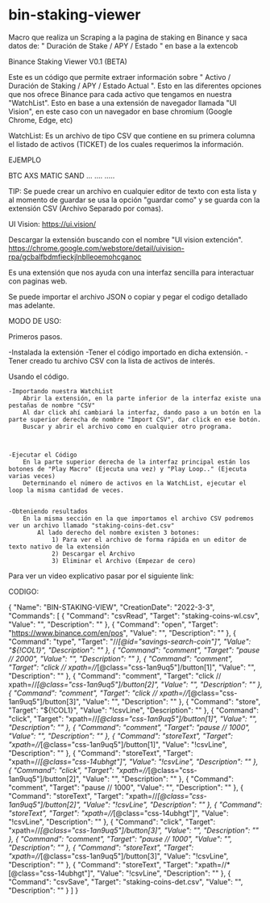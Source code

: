 # bin-staking-viewer
Macro que realiza un Scraping a la pagina de staking en Binance y saca datos de: " Duración de Stake / APY / Estado " en base a la extencob 

 
Binance Staking Viewer V0.1 (BETA)

Este es un código que permite extraer información sobre " Activo / Duración de Staking / APY / Estado Actual ". 
Esto en las diferentes opciones que nos ofrece Binance para cada activo que tengamos en nuestra "WatchList". 
Esto en base a una extensión de navegador llamada "UI Vision", en este caso con un navegador en base chromium (Google Chrome, Edge, etc)



WatchList:
Es un archivo de tipo CSV que contiene en su primera columna el listado de activos (TICKET) de los cuales requerimos la información.

EJEMPLO


BTC
AXS
MATIC
SAND
...
....
.....

TIP:
Se puede crear un archivo en cualquier editor de texto con esta lista y al momento de guardar se usa la opción "guardar como" 
y se guarda con la extensión CSV (Archivo Separado por comas).





UI Vision:
https://ui.vision/

Descargar la extensión buscando con el nombre "UI vision extención".
https://chrome.google.com/webstore/detail/uivision-rpa/gcbalfbdmfieckjlnblleoemohcganoc

Es una extensión que nos ayuda con una interfaz sencilla para interactuar con paginas web. 

Se puede importar el archivo JSON o copiar y pegar el codigo detallado mas adelante. 


MODO DE USO:

Primeros pasos.

-Instalada la extensión 
-Tener el código importado en dicha extensión.
-Tener creado tu archivo CSV con la lista de activos de interés.


Usando el código.

	-Importando nuestra WatchList 
		Abrir la extensión, en la parte inferior de la interfaz existe una pestañas de nombre "CSV"
		Al dar click ahí cambiará la interfaz, dando paso a un botón en la parte superior derecha de nombre "Import CSV", dar click en ese botón.
		Buscar y abrir el archivo como en cualquier otro programa.



	-Ejecutar el Código
		En la parte superior derecha de la interfaz principal están los botones de "Play Macro" (Ejecuta una vez) y "Play Loop.." (Ejecuta varias veces)
		Determinando el número de activos en la WatchList, ejecutar el loop la misma cantidad de veces.
	
	
	-Obteniendo resultados
		En la misma sección en la que importamos el archivo CSV podremos ver un archivo llamado "staking-coins-det.csv"
			Al lado derecho del nombre existen 3 botones:
				1) Para ver el archivo de forma rápida en un editor de texto nativo de la extensión 
				2) Descargar el Archivo
				3) Eliminar el Archivo (Empezar de cero)


Para ver un video explicativo pasar por el siguiente link:









CODIGO:



{
  "Name": "BIN-STAKING-VIEW",
  "CreationDate": "2022-3-3",
  "Commands": [
    {
      "Command": "csvRead",
      "Target": "staking-coins-wl.csv",
      "Value": "",
      "Description": ""
    },
    {
      "Command": "open",
      "Target": "https://www.binance.com/en/pos",
      "Value": "",
      "Description": ""
    },
    {
      "Command": "type",
      "Target": "//*[@id=\"savings-search-coin\"]",
      "Value": "${!COL1}",
      "Description": ""
    },
    {
      "Command": "comment",
      "Target": "pause // 2000",
      "Value": "",
      "Description": ""
    },
    {
      "Command": "comment",
      "Target": "click // xpath=//*[@class=\"css-1an9uq5\"]/button[1]",
      "Value": "",
      "Description": ""
    },
    {
      "Command": "comment",
      "Target": "click // xpath=//*[@class=\"css-1an9uq5\"]/button[2]",
      "Value": "",
      "Description": ""
    },
    {
      "Command": "comment",
      "Target": "click // xpath=//*[@class=\"css-1an9uq5\"]/button[3]",
      "Value": "",
      "Description": ""
    },
    {
      "Command": "store",
      "Target": "${!COL1}",
      "Value": "!csvLine",
      "Description": ""
    },
    {
      "Command": "click",
      "Target": "xpath=//*[@class=\"css-1an9uq5\"]/button[1]",
      "Value": "",
      "Description": ""
    },
    {
      "Command": "comment",
      "Target": "pause // 1000",
      "Value": "",
      "Description": ""
    },
    {
      "Command": "storeText",
      "Target": "xpath=//*[@class=\"css-1an9uq5\"]/button[1]",
      "Value": "!csvLine",
      "Description": ""
    },
    {
      "Command": "storeText",
      "Target": "xpath=//*[@class=\"css-14ubhgt\"]",
      "Value": "!csvLine",
      "Description": ""
    },
    {
      "Command": "click",
      "Target": "xpath=//*[@class=\"css-1an9uq5\"]/button[2]",
      "Value": "",
      "Description": ""
    },
    {
      "Command": "comment",
      "Target": "pause // 1000",
      "Value": "",
      "Description": ""
    },
    {
      "Command": "storeText",
      "Target": "xpath=//*[@class=\"css-1an9uq5\"]/button[2]",
      "Value": "!csvLine",
      "Description": ""
    },
    {
      "Command": "storeText",
      "Target": "xpath=//*[@class=\"css-14ubhgt\"]",
      "Value": "!csvLine",
      "Description": ""
    },
    {
      "Command": "click",
      "Target": "xpath=//*[@class=\"css-1an9uq5\"]/button[3]",
      "Value": "",
      "Description": ""
    },
    {
      "Command": "comment",
      "Target": "pause // 1000",
      "Value": "",
      "Description": ""
    },
    {
      "Command": "storeText",
      "Target": "xpath=//*[@class=\"css-1an9uq5\"]/button[3]",
      "Value": "!csvLine",
      "Description": ""
    },
    {
      "Command": "storeText",
      "Target": "xpath=//*[@class=\"css-14ubhgt\"]",
      "Value": "!csvLine",
      "Description": ""
    },
    {
      "Command": "csvSave",
      "Target": "staking-coins-det.csv",
      "Value": "",
      "Description": ""
    }
  ]
}







 
